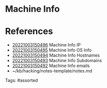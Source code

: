# Machine Info

# References
- [20221003150496](/zet/20221003150496/README.md) Machine Info IP
- [20221003150495](/zet/20221003150495/README.md) Machine Info OS Info
- [20221003150494](/zet/20221003150494/README.md) Machine Info Hostnames
- [20221003150493](/zet/20221003150493/README.md) Machine Info Subdomains
- [20221003150492](/zet/20221003150492/README.md) Machine Info emails
- ~/kb/hacking/notes-template/notes.md

Tags:
    #assorted

